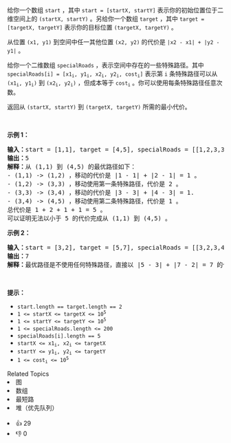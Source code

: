 <p>给你一个数组 <code>start</code> ，其中 <code>start = [startX, startY]</code> 表示你的初始位置位于二维空间上的 <code>(startX, startY)</code> 。另给你一个数组 <code>target</code> ，其中 <code>target = [targetX, targetY]</code> 表示你的目标位置 <code>(targetX, targetY)</code> 。</p>

<p>从位置 <code>(x1, y1)</code> 到空间中任一其他位置 <code>(x2, y2)</code> 的代价是 <code>|x2 - x1| + |y2 - y1|</code> 。</p>

<p>给你一个二维数组 <code>specialRoads</code> ，表示空间中存在的一些特殊路径。其中 <code>specialRoads[i] = [x1<sub>i</sub>, y1<sub>i</sub>, x2<sub>i</sub>, y2<sub>i</sub>, cost<sub>i</sub>]</code> 表示第 <code>i</code> 条特殊路径可以从 <code>(x1<sub>i</sub>, y1<sub>i</sub>)</code> 到 <code>(x2<sub>i</sub>, y2<sub>i</sub>)</code> ，但成本等于 <code>cost<sub>i</sub></code> 。你可以使用每条特殊路径任意次数。</p>

<p>返回从 <code>(startX, startY)</code> 到 <code>(targetX, targetY)</code> 所需的最小代价。</p>

<p>&nbsp;</p>

<p><strong>示例 1：</strong></p>

<pre><strong>输入：</strong>start = [1,1], target = [4,5], specialRoads = [[1,2,3,3,2],[3,4,4,5,1]]
<strong>输出：</strong>5
<strong>解释：</strong>从 (1,1) 到 (4,5) 的最优路径如下：
- (1,1) -&gt; (1,2) ，移动的代价是 |1 - 1| + |2 - 1| = 1 。
- (1,2) -&gt; (3,3) ，移动使用第一条特殊路径，代价是 2 。
- (3,3) -&gt; (3,4) ，移动的代价是 |3 - 3| + |4 - 3| = 1.
- (3,4) -&gt; (4,5) ，移动使用第二条特殊路径，代价是 1 。
总代价是 1 + 2 + 1 + 1 = 5 。
可以证明无法以小于 5 的代价完成从 (1,1) 到 (4,5) 。
</pre>

<p><strong>示例 2：</strong></p>

<pre><strong>输入：</strong>start = [3,2], target = [5,7], specialRoads = [[3,2,3,4,4],[3,3,5,5,5],[3,4,5,6,6]]
<strong>输出：</strong>7
<strong>解释：</strong>最优路径是不使用任何特殊路径，直接以 |5 - 3| + |7 - 2| = 7 的代价从初始位置到达目标位置。
</pre>

<p>&nbsp;</p>

<p><strong>提示：</strong></p>

<ul> 
 <li><code>start.length == target.length == 2</code></li> 
 <li><code>1 &lt;= startX &lt;= targetX &lt;= 10<sup>5</sup></code></li> 
 <li><code>1 &lt;= startY &lt;= targetY &lt;= 10<sup>5</sup></code></li> 
 <li><code>1 &lt;= specialRoads.length &lt;= 200</code></li> 
 <li><code>specialRoads[i].length == 5</code></li> 
 <li><code>startX &lt;= x1<sub>i</sub>, x2<sub>i</sub> &lt;= targetX</code></li> 
 <li><code>startY &lt;= y1<sub>i</sub>, y2<sub>i</sub> &lt;= targetY</code></li> 
 <li><code>1 &lt;= cost<sub>i</sub> &lt;= 10<sup>5</sup></code></li> 
</ul>

<div><div>Related Topics</div><div><li>图</li><li>数组</li><li>最短路</li><li>堆（优先队列）</li></div></div><br><div><li>👍 29</li><li>👎 0</li></div>